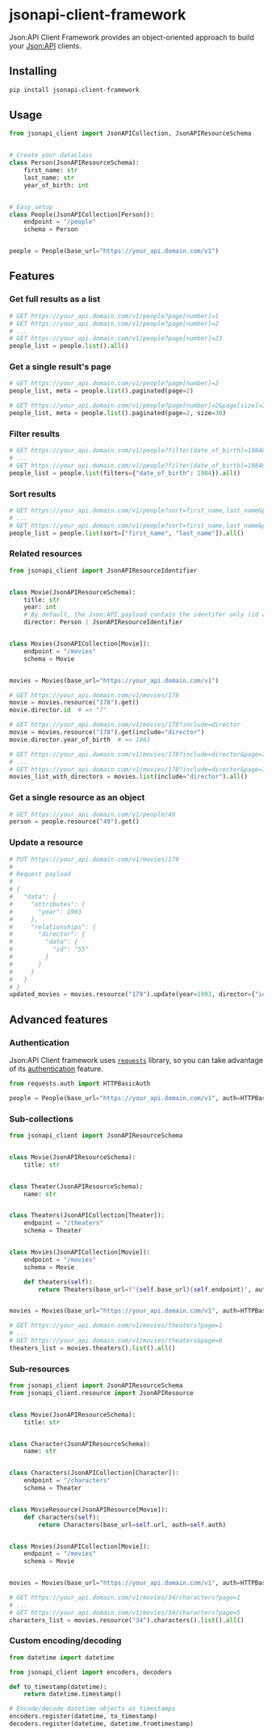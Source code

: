 # jsonapi-client-framework

Json:API Client Framework provides an object-oriented approach to build your [Json:API](https://jsonapi.org/) clients.

## Installing

```sh
pip install jsonapi-client-framework
```

## Usage

```python
from jsonapi_client import JsonAPICollection, JsonAPIResourceSchema


# Create your dataclass
class Person(JsonAPIResourceSchema):
    first_name: str
    last_name: str
    year_of_birth: int


# Easy setup
class People(JsonAPICollection[Person]):
    endpoint = "/people"
    schema = Person


people = People(base_url="https://your_api.domain.com/v1")
```

## Features

### Get full results as a list

```python
# GET https://your_api.domain.com/v1/people?page[number]=1
# GET https://your_api.domain.com/v1/people?page[number]=2
# ...
# GET https://your_api.domain.com/v1/people?page[number]=23
people_list = people.list().all()
```

### Get a single result's page

```python
# GET https://your_api.domain.com/v1/people?page[number]=2
people_list, meta = people.list().paginated(page=2)

# GET https://your_api.domain.com/v1/people?page[number]=2&page[size]=30
people_list, meta = people.list().paginated(page=2, size=30)
```

### Filter results

```python
# GET https://your_api.domain.com/v1/people?filter[date_of_birth]=1984&page=1
# ...
# GET https://your_api.domain.com/v1/people?filter[date_of_birth]=1984&page=4
people_list = people.list(filters={"date_of_birth": 1984}).all()
```

### Sort results

```python
# GET https://your_api.domain.com/v1/people?sort=first_name,last_name&page=1
# ...
# GET https://your_api.domain.com/v1/people?sort=first_name,last_name&page=23
people_list = people.list(sort=["first_name", "last_name"]).all()
```

### Related resources

```python
from jsonapi_client import JsonAPIResourceIdentifier


class Movie(JsonAPIResourceSchema):
    title: str
    year: int
    # By default, the Json:API payload contain the identifer only (id and type)
    director: Person | JsonAPIResourceIdentifier


class Movies(JsonAPICollection[Movie]):
    endpoint = "/movies"
    schema = Movie


movies = Movies(base_url="https://your_api.domain.com/v1")

# GET https://your_api.domain.com/v1/movies/178
movie = movies.resource("178").get()
movie.director.id  # => "7"

# GET https://your_api.domain.com/v1/movies/178?include=director
movie = movies.resource("178").get(include="director")
movie.director.year_of_birth  # => 1961

# GET https://your_api.domain.com/v1/movies/178?include=director&page=1
# ...
# GET https://your_api.domain.com/v1/movies/178?include=director&page=117
movies_list_with_directors = movies.list(include="director").all()
```

### Get a single resource as an object

```python
# GET https://your_api.domain.com/v1/people/49
person = people.resource("49").get()
```

### Update a resource

```python
# PUT https://your_api.domain.com/v1/movies/179
#
# Request payload
#
# {
#   "data": {
#     "attributes": {
#       "year": 1993
#     },
#     "relationships": {
#       "director": {
#         "data": {
#           "id": "55"
#         }
#       }
#     }
#   }
# }
updated_movies = movies.resource("179").update(year=1993, director={"id": "55"})
```

## Advanced features

### Authentication

Json:API Client framework uses [`requests`](https://requests.readthedocs.io/en/latest/) library, so you can take advantage of
its [authentication](https://docs.python-requests.org/en/latest/user/authentication/) feature.

```python
from requests.auth import HTTPBasicAuth

people = People(base_url="https://your_api.domain.com/v1", auth=HTTPBasicAuth('user', 'pass'))
```

### Sub-collections

```python
from jsonapi_client import JsonAPIResourceSchema


class Movie(JsonAPIResourceSchema):
    title: str


class Theater(JsonAPIResourceSchema):
    name: str


class Theaters(JsonAPICollection[Theater]):
    endpoint = "/theaters"
    schema = Theater


class Movies(JsonAPICollection[Movie]):
    endpoint = "/movies"
    schema = Movie

    def theaters(self):
        return Theaters(base_url=f"{self.base_url}{self.endpoint}", auth=self.auth)


movies = Movies(base_url="https://your_api.domain.com/v1", auth=HTTPBasicAuth('user', 'pass'))

# GET https://your_api.domain.com/v1/movies/theaters?page=1
# ...
# GET https://your_api.domain.com/v1/movies/theaters&page=6
theaters_list = movies.theaters().list().all()
```

### Sub-resources

```python
from jsonapi_client import JsonAPIResourceSchema
from jsonapi_client.resource import JsonAPIResource


class Movie(JsonAPIResourceSchema):
    title: str


class Character(JsonAPIResourceSchema):
    name: str


class Characters(JsonAPICollection[Character]):
    endpoint = "/characters"
    schema = Theater


class MovieResource(JsonAPIResource[Movie]):
    def characters(self):
        return Characters(base_url=self.url, auth=self.auth)


class Movies(JsonAPICollection[Movie]):
    endpoint = "/movies"
    schema = Movie


movies = Movies(base_url="https://your_api.domain.com/v1", auth=HTTPBasicAuth('user', 'pass'))

# GET https://your_api.domain.com/v1/movies/34/characters?page=1
# ...
# GET https://your_api.domain.com/v1/movies/34/characters?page=5
characters_list = movies.resource("34").characters().list().all()
```

### Custom encoding/decoding

```python
from datetime import datetime

from jsonapi_client import encoders, decoders

def to_timestamp(datetime):
    return datetime.timestamp()

# Encode/decode datetime objects as timestamps
encoders.register(datetime, to_timestamp)
decoders.register(datetime, datetime.fromtimestamp)
```
